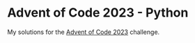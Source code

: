 # Advent of Code 2023 - Python

My solutions for the [Advent of Code 2023](https://adventofcode.com/2023) challenge.